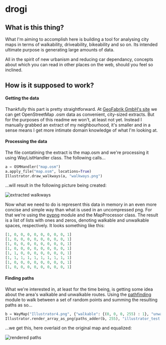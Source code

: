 # drogi

## What is this thing?

What I'm aiming to accomplish here is building a tool for analysing city maps in terms of walkability, driveability, bikeability and so on. Its intended ultimate purpose is generating large amounts of data.

All in the spirit of new urbanism and reducing car dependancy, concepts about which you can read in other places on the web, should you feel so inclined.

## How is it supposed to work?

#### Getting the data

Thankfully this part is pretty straightforward. At [GeoFabrik GmbH's site](https://download.geofabrik.de/) we can get OpenStreetMap .osm data as convenient, city-sized extracts. But for the purposes of this readme we won't, at least not yet. Instead I manually grabbed an extract of my neighbourhood, it's smaller and in a sense means I get more intimate domain knowledge of what I'm looking at.

#### Processing the data

The file contatining the extract is the map.osm and we're processing it using WayListHandler class. The following calls...

```python
a = OSMHandler("map.osm")
a.apply_file("map.osm", locations=True)
Illustrator.draw_walkways(a, "walkways.png")
```
...will result in the following picture being created:

![extracted walkways](img/rendered_walkways01_inverted.png)



Now what we need to do is represent this data in memory in an even more concise and simple way than what is used in an uncompressed png. For that we're using the [pypng](https://pythonhosted.org/pypng/index.html) module and the MapProcessor class. The result is a list of lists with ones and zeros, denoting walkable and unwalkable spaces, respectively. It looks something like this:

```python
[1, 0, 0, 0, 0, 0, 0, 0, 0, 1]
[1, 0, 0, 0, 0, 0, 0, 0, 0, 1]
[1, 0, 0, 0, 0, 0, 0, 0, 0, 1]
[1, 0, 0, 0, 0, 0, 0, 0, 0, 1]
[1, 1, 0, 0, 0, 0, 0, 0, 0, 1]
[1, 1, 1, 1, 1, 1, 1, 1, 1, 1]
[1, 0, 0, 0, 0, 0, 0, 0, 0, 1]
[1, 0, 0, 0, 0, 0, 0, 0, 0, 1]
```

#### Finding paths

What we're interested in, at least for the time being, is getting some idea about the area's walkable and unwalkable routes. Using the [pathfinding](https://github.com/brean/python-pathfinding) module to walk between a set of random points and summing the resulting paths as so...

```python
b = WayMap("Illustrator4.png", {"walkable": {(0, 0, 0, 255) : 1}, "unwalkable": {(255, 255, 255, 255) : 0}})
Illustrator.render_array_as_png(paths_adder(b, 255), "illustrator_test.png", 8)
```

...we get this, here overlaid on the original map and equalized:

![rendered paths](img/255_overlaid.png)

